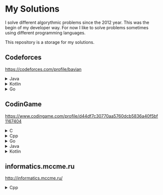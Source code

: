 # My Solutions

I solve different algorythmic problems since the 2012 year.
This was the begin of my developer way.
For now I like to solve problems sometimes using different programming languages.

This repository is a storage for my solutions.

## Codeforces

https://codeforces.com/profile/bavian

<details><summary>Java</summary>

  - [April Fools Day Contest 2019: Task A](https://codeforces.com/contest/1145/problem/A)
  - <details><summary>Codeforces Round #536 (Div. 2)</summary>
  
    - [Task A](https://codeforces.com/contest/1106/problem/A)
    - [Task B](https://codeforces.com/contest/1106/problem/B)
    - [Task C](https://codeforces.com/contest/1106/problem/C)
    - [Task D](https://codeforces.com/contest/1106/problem/D)

    </details
  - [Codeforces Round #544 (Div. 3): Task A](https://codeforces.com/contest/1133/problem/A)
  - <details><summary>Codeforces Round #547 (Div. 3)</summary>
  
    - [Task A](https://codeforces.com/contest/1141/problem/A)
    - [Task B](https://codeforces.com/contest/1141/problem/B)
    - [Task C](https://codeforces.com/contest/1141/problem/C)
    - [Task D](https://codeforces.com/contest/1141/problem/D)
    - [Task E](https://codeforces.com/contest/1141/problem/E)
    - [Task F2](https://codeforces.com/contest/1141/problem/F2)
    - [Task G](https://codeforces.com/contest/1141/problem/G)
  
    </details>
  - <details><summary>[Codeforces Round #549 (Div. 2)</summary>
  
    - [Task A](https://codeforces.com/contest/1143/problem/A)
    - [Task B](https://codeforces.com/contest/1143/problem/B)
    - [Task C](https://codeforces.com/contest/1143/problem/C)
  
    </details>
  - <details><summary>Codeforces Round #550 (Div. 3)</summary>
  
    - [Task A](https://codeforces.com/contest/1144/problem/A)
    - [Task B](https://codeforces.com/contest/1144/problem/B)
    - [Task C](https://codeforces.com/contest/1144/problem/C)
    - [Task D](https://codeforces.com/contest/1144/problem/D)
    - [Task E](https://codeforces.com/contest/1144/problem/E)
  
    </details>

</details>

<details><summary>Kotlin</summary>
  
  - <details><summary>Codeforces Round #565 (Div. 3)</summary>
    
    - [Task A](https://codeforces.com/contest/1176/problem/A)
    - [Task B](https://codeforces.com/contest/1176/problem/B)
    - [Task C](https://codeforces.com/contest/1176/problem/C)
    - [Task D](https://codeforces.com/contest/1176/problem/D)
    - [Task E](https://codeforces.com/contest/1176/problem/E)
    
    </details>
  
  - [Kotlin Heroes: Episode 3: Task A](https://codeforces.com/contest/1297/problem/A)
  
</details>

<details><summary>Go</summary>
  
  - <details><summary>Codeforces Round #753 (Div. 3)</summary>
  
      - [Task A](https://codeforces.com/contest/1607/problem/A)
      - [Task B](https://codeforces.com/contest/1607/problem/B)
      - [Task C](https://codeforces.com/contest/1607/problem/C)
      - [Task D](https://codeforces.com/contest/1607/problem/D)
      - [Task E](https://codeforces.com/contest/1607/problem/E)
  
    </details>
  
</details>

## CodinGame

https://www.codingame.com/profile/d44df7c30770aa5760dcb5836a40f5bf1167404

<details><summary>C</summary>

  - [1D Spreadsheet](https://www.codingame.com/training/easy/1d-spreadsheet)
  - [Asteroids](https://www.codingame.com/training/easy/asteroids)
  - [Custom Game of Life](https://www.codingame.com/training/medium/custom-game-of-life)
  - [Death First Search - Episode 1](https://www.codingame.com/training/medium/death-first-search-episode-1)
  - [Encryption/Decryption of Enigma Machine](https://www.codingame.com/training/easy/encryptiondecryption-of-enigma-machine)
  - [Rock Paper Scissors Lizard Spock](https://www.codingame.com/training/easy/rock-paper-scissors-lizard-spock)

</details>

<details><summary>Cpp</summary>

  - [ASCII_Art](https://www.codingame.com/training/easy/ascii-art)
  - [Chuck Norris](https://www.codingame.com/training/easy/chuck-norris)
  - [Defibrillators](https://www.codingame.com/training/easy/defibrillators)
  - [Dungeon and Maps](https://www.codingame.com/training/easy/dungeons-and-maps)
  - [Ghost Legs](https://www.codingame.com/training/easy/ghost-legs)
  - [Horse-racing Duals](https://www.codingame.com/training/easy/horse-racing-duals)
  - [Mars Lender - Episode 1](https://www.codingame.com/training/easy/mars-lander-episode-1)
  - [MIME Type](https://www.codingame.com/training/easy/mime-type)
  - [Power of Thor - Episode 1](https://www.codingame.com/training/easy/power-of-thor-episode-1)
  - [Prefix code](https://www.codingame.com/training/easy/prefix-code)
  - [Rectangle Partition](https://www.codingame.com/training/easy/rectangle-partition)
  - [Shadows of the Knight - Episode 1](https://www.codingame.com/training/medium/shadows-of-the-knight-episode-1)
  - [Temperatures](https://www.codingame.com/training/easy/temperatures)
  - [There is no Spoon - Episode 1](https://www.codingame.com/training/medium/there-is-no-spoon-episode-1)

</details>

<details><summary>Go</summary>

  - [Lumen](https://www.codingame.com/training/easy/lumen)
  - [Sudoku Validator](https://www.codingame.com/training/easy/sudoku-validator)
  - [Sum of Spiral's Diagonals](https://www.codingame.com/training/easy/sum-of-spirals-diagonals)

</details>


<details><summary>Java</summary>

  - [The Descent](https://www.codingame.com/training/easy/the-descent)

</details>

<details><summary>Kotlin</summary>

  - [Equivalent Resistance, Circuit Building](https://www.codingame.com/training/easy/equivalent-resistance-circuit-building)

</details>

## informatics.mccme.ru

http://informatics.mccme.ru/

<details><summary>Cpp</summary>
  
  - [3095](https://informatics.mccme.ru/mod/statements/view3.php?chapterid=3095#1)
  - [3097](https://informatics.mccme.ru/mod/statements/view3.php?chapterid=3097#)
  
</details>

